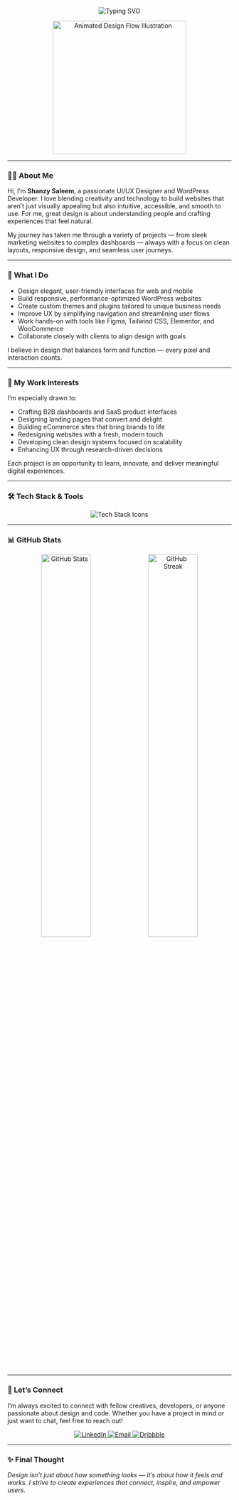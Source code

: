 <p align="center">
  <img src="https://readme-typing-svg.demolab.com?font=Fira+Code&weight=500&size=26&pause=1000&color=F78FB3&center=true&vCenter=true&width=480&lines=Hello%2C+I'm+Shanzy+Saleem+%F0%9F%91%8B;UI%2FUX+Designer+%7C+WordPress+Developer;Crafting+Beautiful+and+User-Friendly+Websites" alt="Typing SVG" />
</p>

<p align="center">
  <img src="https://github.com/yourusername/yourrepo/raw/main/design_flow_animated.svg" width="300" alt="Animated Design Flow Illustration" />
</p>

---

### 👩‍💻 About Me

Hi, I’m **Shanzy Saleem**, a passionate UI/UX Designer and WordPress Developer. I love blending creativity and technology to build websites that aren’t just visually appealing but also intuitive, accessible, and smooth to use. For me, great design is about understanding people and crafting experiences that feel natural.

My journey has taken me through a variety of projects — from sleek marketing websites to complex dashboards — always with a focus on clean layouts, responsive design, and seamless user journeys. 

---

### 🎯 What I Do

- Design elegant, user-friendly interfaces for web and mobile  
- Build responsive, performance-optimized WordPress websites  
- Create custom themes and plugins tailored to unique business needs  
- Improve UX by simplifying navigation and streamlining user flows  
- Work hands-on with tools like Figma, Tailwind CSS, Elementor, and WooCommerce  
- Collaborate closely with clients to align design with goals  

I believe in design that balances form and function — every pixel and interaction counts.

---

### 🌟 My Work Interests

I’m especially drawn to:

- Crafting B2B dashboards and SaaS product interfaces  
- Designing landing pages that convert and delight  
- Building eCommerce sites that bring brands to life  
- Redesigning websites with a fresh, modern touch  
- Developing clean design systems focused on scalability  
- Enhancing UX through research-driven decisions  

Each project is an opportunity to learn, innovate, and deliver meaningful digital experiences.

---

### 🛠️ Tech Stack & Tools

<p align="center">
  <img src="https://skillicons.dev/icons?i=figma,wordpress,html,css,js,php,react,tailwind,bootstrap,git,github,vscode" alt="Tech Stack Icons" />
</p>

---

### 📊 GitHub Stats

<p align="center">
  <img src="https://github-readme-stats.vercel.app/api?username=shanzysaleem&show_icons=true&theme=radical&hide_border=true&icon_color=F78FB3&title_color=ffb6c1&text_color=ffffff" width="47%" alt="GitHub Stats" />
  <img src="https://streak-stats.demolab.com/?user=shanzysaleem&theme=radical&hide_border=true&ring=F78FB3&currStreakLabel=ffffff" width="47%" alt="GitHub Streak" />
</p>

---

### 🤝 Let’s Connect

I’m always excited to connect with fellow creatives, developers, or anyone passionate about design and code. Whether you have a project in mind or just want to chat, feel free to reach out!

<p align="center">
  <a href="https://www.linkedin.com/in/shanzysaleem" target="_blank">
    <img src="https://img.shields.io/badge/LinkedIn-%23e84393?style=for-the-badge&logo=linkedin&logoColor=white" alt="LinkedIn" />
  </a>
  <a href="mailto:shanzysaleem@example.com">
    <img src="https://img.shields.io/badge/Email-%23fd79a8?style=for-the-badge&logo=gmail&logoColor=white" alt="Email" />
  </a>
  <a href="https://dribbble.com/shanzysaleem" target="_blank">
    <img src="https://img.shields.io/badge/Dribbble-%23fab1a0?style=for-the-badge&logo=dribbble&logoColor=white" alt="Dribbble" />
  </a>
</p>

---

### ✨ Final Thought

<em>Design isn’t just about how something looks — it’s about how it feels and works. I strive to create experiences that connect, inspire, and empower users.</em>
